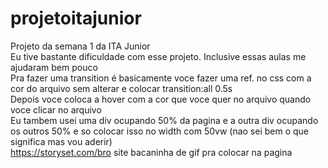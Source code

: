 # projetoitajunior
Projeto da semana 1 da ITA Junior<br>
Eu tive bastante dificuldade com esse projeto. Inclusive essas aulas me ajudaram bem pouco<br>
Pra fazer uma transition é basicamente voce fazer uma ref. no css com a cor do arquivo sem alterar e colocar transition:all 0.5s <br>
Depois voce coloca a hover com a cor que voce quer no arquivo quando voce clicar no arquivo <br>
Eu tambem usei uma div ocupando 50% da pagina e a outra div ocupando os outros 50% e so colocar isso no width com 50vw (nao sei bem o que significa mas vou aderir) <br>
https://storyset.com/bro site bacaninha de gif pra colocar na pagina